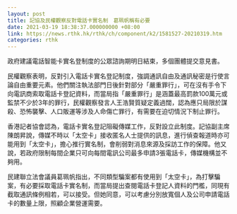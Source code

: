 ```yaml
---
layout: post
title: 記協及民權觀察反對電話卡實名制　葛珮帆稱有必要
date: 2021-03-19 18:38:37.000000000 +08:00
link: https://news.rthk.hk/rthk/ch/component/k2/1581527-20210319.htm
categories: rthk
---
```


政府建議電話智能卡實名登制度的公眾諮詢期明日結束，多個團體提交意見書。

民權觀察表明，反對引入電話卡實名登記制度，強調通訊自由及通訊秘密是行使言論自由重要元素。他們關注執法部門日後針對部分「嚴重罪行」，可在沒有手令下向電訊商索取電話卡登記資料，而當局指「嚴重罪行」是涵蓋最高罰款100萬元或監禁不少於3年的罪行，民權觀察發言人王浩賢質疑定義過闊，認為應只局限於謀殺、恐怖襲擊、人口販運等涉及人命傷亡罪行，有需要在迫切情況下制止罪行。

香港記者協會認為，電話卡實名登記阻礙傳媒工作，反對設立此制度。記協副主席陳朗昇說，傳媒不時以「太空卡」接收匿名人士提供的訊息，進行偵查報道時亦可能用到「太空卡」，擔心推行實名制，會削弱對消息來源及採訪工作的保障。他又說，若政府限制每間企業只可向每間電訊公司最多申請3張電話卡，傳媒機構並不夠用。

民建聯立法會議員葛珮帆指出，不同類型騙案都有使用到「太空卡」，為打擊騙案，有必要採取電話卡實名制，而當局提出查閱電話卡登記人資料的門檻，同現有截取通訊條例相若，可以接受。但她同意，可以考慮分別放寬個人及公司申請電話卡的數量上限，照顧企業營運需要。

